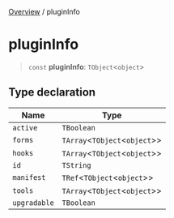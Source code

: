 [Overview](../index.md) / pluginInfo

# pluginInfo

> `const` **pluginInfo**: `TObject`\<`object`\>

## Type declaration

| Name | Type |
| ------ | ------ |
| `active` | `TBoolean` |
| `forms` | `TArray`\<`TObject`\<`object`\>\> |
| `hooks` | `TArray`\<`TObject`\<`object`\>\> |
| `id` | `TString` |
| `manifest` | `TRef`\<`TObject`\<`object`\>\> |
| `tools` | `TArray`\<`TObject`\<`object`\>\> |
| `upgradable` | `TBoolean` |
